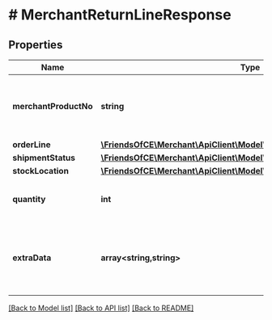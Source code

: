 # # MerchantReturnLineResponse

## Properties

Name | Type | Description | Notes
------------ | ------------- | ------------- | -------------
**merchantProductNo** | **string** | The unique product reference used by the Merchant (sku). | [optional]
**orderLine** | [**\FriendsOfCE\Merchant\ApiClient\Model\MerchantOrderLineResponse**](MerchantOrderLineResponse.md) |  | [optional]
**shipmentStatus** | [**\FriendsOfCE\Merchant\ApiClient\Model\ShipmentLineStatus**](ShipmentLineStatus.md) |  | [optional]
**stockLocation** | [**\FriendsOfCE\Merchant\ApiClient\Model\MerchantStockLocationResponse**](MerchantStockLocationResponse.md) |  | [optional]
**quantity** | **int** | Number of items of the product in this return. |
**extraData** | **array<string,string>** | Extra data on the returnline. Each item must have an unqiue key | [optional]

[[Back to Model list]](../../README.md#models) [[Back to API list]](../../README.md#endpoints) [[Back to README]](../../README.md)
